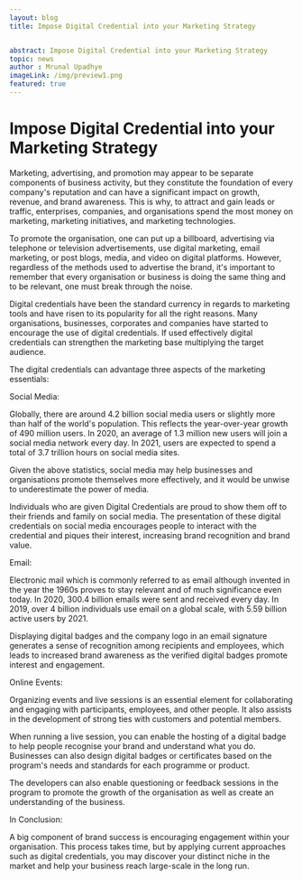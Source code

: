 ```yaml
---
layout: blog
title: Impose Digital Credential into your Marketing Strategy 


abstract: Impose Digital Credential into your Marketing Strategy 
topic: news
author : Mrunal Upadhye
imageLink: /img/preview1.png
featured: true
---
```


# Impose Digital Credential into your Marketing Strategy
Marketing, advertising, and promotion may appear to be separate components of business activity, but they constitute the foundation of every company's reputation and can have a significant impact on growth, revenue, and brand awareness. This is why, to attract and gain leads or traffic, enterprises, companies, and organisations spend the most money on marketing, marketing initiatives, and marketing technologies.

To promote the organisation, one can put up a billboard, advertising via telephone or television advertisements, use digital marketing, email marketing, or post blogs, media, and video on digital platforms. However, regardless of the methods used to advertise the brand, it's important to remember that every organisation or business is doing the same thing and to be relevant, one must break through the noise.

Digital credentials have been the standard currency in regards to marketing tools and have risen to its popularity for all the right reasons. Many organisations, businesses, corporates and companies have started to encourage the use of digital credentials. If used effectively digital credentials can strengthen the marketing base multiplying the target audience.

The digital credentials can advantage three aspects of the marketing essentials:

Social Media:

Globally, there are around 4.2 billion social media users or slightly more than half of the world's population. This reflects the year-over-year growth of 490 million users. In 2020, an average of 1.3 million new users will join a social media network every day. In 2021, users are expected to spend a total of 3.7 trillion hours on social media sites.

Given the above statistics, social media may help businesses and organisations promote themselves more effectively, and it would be unwise to underestimate the power of media.

Individuals who are given Digital Credentials are proud to show them off to their friends and family on social media. The presentation of these digital credentials on social media encourages people to interact with the credential and piques their interest, increasing brand recognition and brand value.

Email:

Electronic mail which is commonly referred to as email although invented in the year the 1960s proves to stay relevant and of much significance even today. In 2020, 300.4 billion emails were sent and received every day. In 2019, over 4 billion individuals use email on a global scale, with 5.59 billion active users by 2021. 

Displaying digital badges and the company logo in an email signature generates a sense of recognition among recipients and employees, which leads to increased brand awareness as the verified digital badges promote interest and engagement.


Online Events:


Organizing events and live sessions is an essential element for collaborating and engaging with participants, employees, and other people. It also assists in the development of strong ties with customers and potential members.

When running a live session, you can enable the hosting of a digital badge to help people recognise your brand and understand what you do. Businesses can also design digital badges or certificates based on the program's needs and standards for each programme or product.

The developers can also enable questioning or feedback sessions in the program to promote the growth of the organisation as well as create an understanding of the business. 

In Conclusion:

A big component of brand success is encouraging engagement within your organisation. This process takes time, but by applying current approaches such as digital credentials, you may discover your distinct niche in the market and help your business reach large-scale in the long run.



